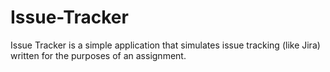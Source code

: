 # Issue-Tracker
Issue Tracker is a simple application that simulates issue tracking (like Jira) written for the purposes of an assignment.
